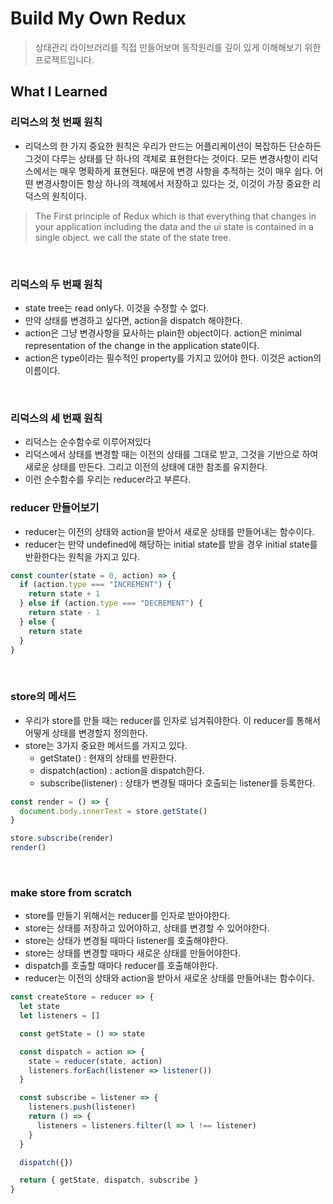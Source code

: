 # Build My Own Redux

> 상태관리 라이브러리를 직접 만들어보며 동작원리를 깊이 있게 이해해보기 위한 프로젝트입니다.

## What I Learned

### 리덕스의 첫 번째 원칙

- 리덕스의 한 가지 중요한 원칙은 우리가 만드는 어플리케이션이 복잡하든 단순하든 그것이 다루는 상태를 단 하나의 객체로 표현한다는 것이다. 모든 변경사항이 리덕스에서는 매우 명확하게 표현된다. 때문에 변경 사항을 추적하는 것이 매우 쉽다. 어떤 변경사항이든 항상 하나의 객체에서 저장하고 있다는 것, 이것이 가장 중요한 리덕스의 원칙이다.

> The First principle of Redux which is that everything that changes in your application including the data and the ui state is contained in a single object. we call the state of the state tree.

<br>

### 리덕스의 두 번째 원칙

- state tree는 read only다. 이것을 수정할 수 없다.
- 만약 상태를 변경하고 싶다면, action을 dispatch 해야한다.
- action은 그냥 변경사항을 묘사하는 plain한 object이다. action은 minimal representation of the change in the application state이다.
- action은 type이라는 필수적인 property를 가지고 있어야 한다. 이것은 action의 이름이다.

<br>

### 리덕스의 세 번째 원칙

- 리덕스는 순수함수로 이루어져있다
- 리덕스에서 상태를 변경할 때는 이전의 상태를 그대로 받고, 그것을 기반으로 하여 새로운 상태를 만든다. 그리고 이전의 상태에 대한 참조를 유지한다.
- 이런 순수함수를 우리는 reducer라고 부른다.

### reducer 만들어보기

- reducer는 이전의 상태와 action을 받아서 새로운 상태를 만들어내는 함수이다.
- reducer는 만약 undefined에 해당하는 initial state를 받을 경우 initial state를 반환한다는 원칙을 가지고 있다.

```js
const counter(state = 0, action) => {
  if (action.type === "INCREMENT") {
    return state + 1
  } else if (action.type === "DECREMENT") {
    return state - 1
  } else {
    return state
  }
}
```

<br>

### store의 메서드

- 우리가 store를 만들 때는 reducer를 인자로 넘겨줘야한다. 이 reducer를 통해서 어떻게 상태를 변경할지 정의한다.
- store는 3가지 중요한 메서드를 가지고 있다.
  - getState() : 현재의 상태를 반환한다.
  - dispatch(action) : action을 dispatch한다.
  - subscribe(listener) : 상태가 변경될 때마다 호출되는 listener를 등록한다.

```js
const render = () => {
  document.body.innerText = store.getState()
}

store.subscribe(render)
render()
```

<br>

### make store from scratch

- store를 만들기 위해서는 reducer를 인자로 받아야한다.
- store는 상태를 저장하고 있어야하고, 상태를 변경할 수 있어야한다.
- store는 상태가 변경될 때마다 listener를 호출해야한다.
- store는 상태를 변경할 때마다 새로운 상태를 만들어야한다.
- dispatch를 호출할 때마다 reducer를 호출해야한다.
- reducer는 이전의 상태와 action을 받아서 새로운 상태를 만들어내는 함수이다.

```js
const createStore = reducer => {
  let state
  let listeners = []

  const getState = () => state

  const dispatch = action => {
    state = reducer(state, action)
    listeners.forEach(listener => listener())
  }

  const subscribe = listener => {
    listeners.push(listener)
    return () => {
      listeners = listeners.filter(l => l !== listener)
    }
  }

  dispatch({})

  return { getState, dispatch, subscribe }
}
```
